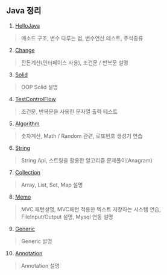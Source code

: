 ## Java 정리

1. [HelloJava](https://github.com/mnisdh/Android/tree/master/java/HelloJava)
  > 메소드 구조, 변수 다루는 법, 변수연산 테스트, 주석종류

2. [Change](https://github.com/mnisdh/Android/tree/master/java/Change)
  > 잔돈계산(인터페이스 사용), 조건문 / 반복문 설명

3. [Solid](https://github.com/mnisdh/Android/tree/master/java/Solid)
  > OOP Solid 설명

4. [TestControlFlow](https://github.com/mnisdh/Android/tree/master/java/TestControlFlow)
  > 조건문, 반복문을 사용한 문자열 출력 테스트

5. [Algorithm](https://github.com/mnisdh/Android/tree/master/java/Algorithm)
  > 숫자계산, Math / Random 관련, 로또번호 생성기 연습

6. [String](https://github.com/mnisdh/Android/tree/master/java/String)
  > String Api, 스트링을 활용한 알고리즘 문제풀이(Anagram)

7. [Collection](https://github.com/mnisdh/Android/tree/master/java/Collection)
  > Array, List, Set, Map 설명

8. [Memo](https://github.com/mnisdh/Android/tree/master/java/Memo)
  > MVC 패턴설명, MVC패턴 적용한 텍스트 저장하는 시스템 연습, FileInput/Output 설명, Mysql 연동 설명

9. [Generic](https://github.com/mnisdh/Android/tree/master/java/Generic)
  > Generic 설명

10. [Annotation](https://github.com/mnisdh/Android/tree/master/java/Annotation)
  > Annotation 설명
